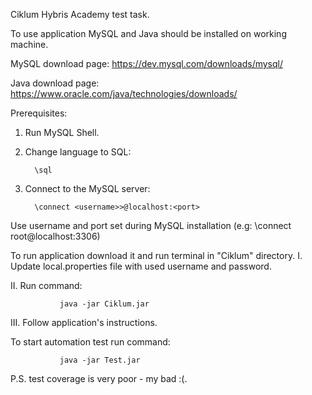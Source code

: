 Ciklum Hybris Academy test task.

To use application MySQL and Java should be installed on working machine.

MySQL download page:
https://dev.mysql.com/downloads/mysql/

Java download page:
https://www.oracle.com/java/technologies/downloads/

Prerequisites:
1. Run MySQL Shell.
2. Change language to SQL: 
               
         \sql
3. Connect to the MySQL server:  
               
         \connect <username>>@localhost:<port>

Use username and port set during MySQL installation (e.g: \connect root@localhost:3306)

To run application download it and run terminal in "Ciklum" directory.
I. Update local.properties file with used username and password.

II. Run command:
            
               java -jar Ciklum.jar

III. Follow application's instructions.

To start automation test run command:

               java -jar Test.jar

P.S. test coverage is very poor - my bad :(. 